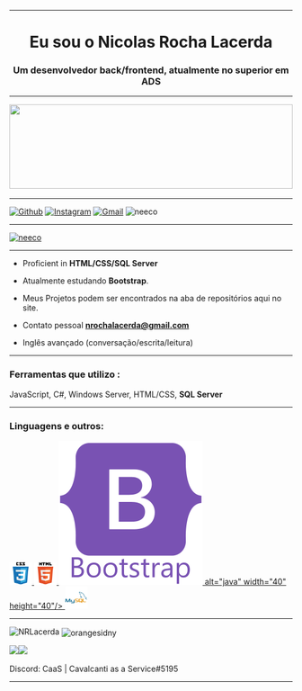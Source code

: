 <!-- <img style="object-fit:contain;" src="https://github.com/simonsejse/simonsejse/blob/main/Hnet-image.gif"/> -->

<hr>

<h1 align="center">Eu sou o Nicolas Rocha Lacerda</h1>
<h3 align="center">Um desenvolvedor back/frontend, atualmente no superior em ADS</h3>

<hr>

<img src="https://raw.githubusercontent.com/rodrigograca31/rodrigograca31/master/matrix.svg" width="100%" height="150px"/> 

<hr>
<!-- Your badges -->

  [![Github](https://img.shields.io/badge/-@NRLacerda-black?style=flat&logo=Github&logoColor=white)](https://github.com/NRLacerda)
  [![Instagram](https://img.shields.io/badge/-neecolart-c13584?style=flat&labelColor=c13584&logo=instagram&logoColor=white)](https://www.instagram.com/neecolart)
  [![Gmail](https://img.shields.io/badge/-NRLacerda-c14438?style=flat&logo=Gmail&logoColor=white)](mailto:nrochalacerda@gmail.com)
  <img src="https://komarev.com/ghpvc/?username=NRLacerda&label=Profile%20views&color=0e75b6&style=flat" alt="neeco" /> 
  
 <hr>
  <!-- Git trophies -->
  
<p align="left"> <a href="https://github.com/ryo-ma/github-profile-trophy"><img src="https://github-profile-trophy.vercel.app/?username=NRLacerda" alt="neeco" /></a> </p>

<hr>
<!-- Coding joke image and our details -->

 
-  Proficient in **HTML/CSS/SQL Server**

-  Atualmente estudando **Bootstrap**.

-  Meus Projetos podem ser encontrados na aba de repositórios aqui no site.

-  Contato pessoal **nrochalacerda@gmail.com**

-  Inglês avançado (conversação/escrita/leitura)

<hr>
<!-- Coding languages and stuff I work on -->

### Ferramentas que utilizo : 

JavaScript, C#, Windows Server, HTML/CSS, **SQL Server**

<hr>

<h3 align="left">Linguagens e outros:</h3>

<p align="left"> </a> <a href="https://www.w3schools.com/css/" target="_blank"> <img src="https://raw.githubusercontent.com/devicons/devicon/master/icons/css3/css3-original-wordmark.svg" alt="css3" width="40" height="40"/> </a> <a href="https://www.w3.org/html/" target="_blank"> <img src="https://raw.githubusercontent.com/devicons/devicon/master/icons/html5/html5-original-wordmark.svg" alt="html5" width="40" height="40"/> </a> <a href="https://www.java.com" target="_blank"> <img src=https://github.com/devicons/devicon/blob/master/icons/bootstrap/bootstrap-plain-wordmark.svg" </i> alt="java" width="40" height="40"/> </a> <a href="https://www.mysql.com/" target="_blank"> <img src="https://raw.githubusercontent.com/devicons/devicon/master/icons/mysql/mysql-original-wordmark.svg" alt="mysql" width="40" height="40"/> </a> </p>

<hr>

![NRLacerda](https://github-readme-stats.vercel.app/api?username=NRLacerda&count_private=true&show_icons=true)
<a>
  <img align="center" src="https://github-readme-streak-stats.herokuapp.com/?user=NRLacerda&" alt="orangesidny" />
</a>

<img align="" height='130px' src="https://github-readme-stats.vercel.app/api?username=NRLacerda&hide_title=true&show_icons=true&include_all_commits=true&line_height=21&bg_color=0,EC6C6C,FFD479,FFFC79,73FA79&theme=graywhite" /><img align="" height='130px' src="https://github-readme-stats.vercel.app/api/top-langs/?username=NRLacerda&hide_title=true&layout=compact&bg_color=0,73FA79,73FDFF,7A81FF&theme=graywhite" />

Discord: CaaS | Cavalcanti as a Service#5195

<hr>

